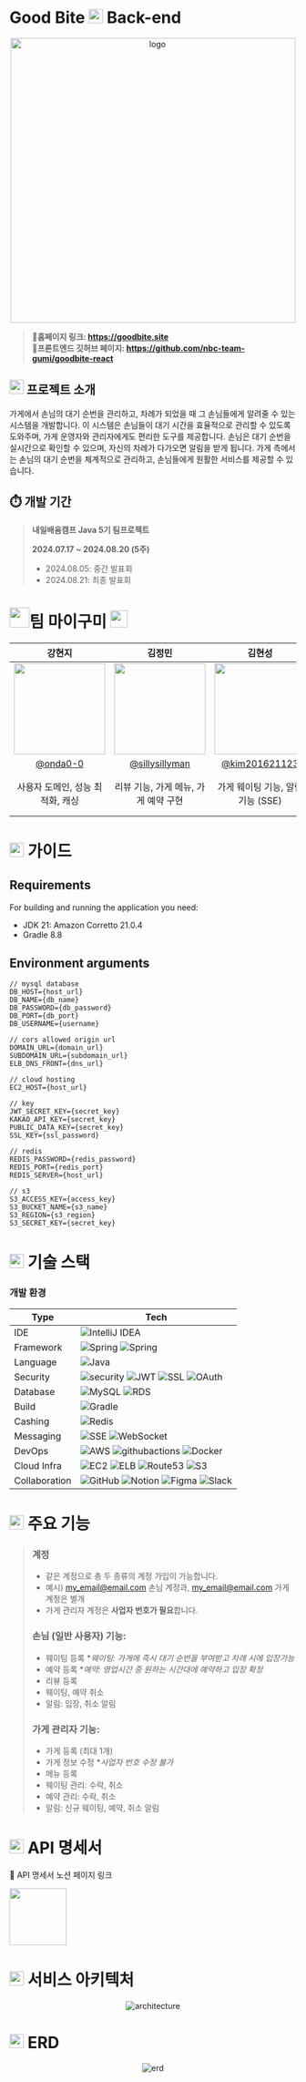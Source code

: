 # Good Bite <img src="https://goodbite-bucket.s3.ap-northeast-2.amazonaws.com/%EA%B4%80%EB%A6%AC%EC%9E%90+%EC%9D%B4%EB%AF%B8%EC%A7%80/good-bite-logo-simplify-removebg.png" width="25"/> Back-end

<div align="center">
    <a href="https://goodbite.site">
        <img src="https://goodbite-bucket.s3.ap-northeast-2.amazonaws.com/%EA%B4%80%EB%A6%AC%EC%9E%90+%EC%9D%B4%EB%AF%B8%EC%A7%80/good-bite-logo-removebg-preview.png" alt="logo" width="500"/>
    </a>
</div>

> **🔗홈페이지 링크: https://goodbite.site**
> </br>
> **🔗프론트엔드 깃허브 페이지: https://github.com/nbc-team-gumi/goodbite-react**

## <img src="https://goodbite-bucket.s3.ap-northeast-2.amazonaws.com/%EA%B4%80%EB%A6%AC%EC%9E%90+%EC%9D%B4%EB%AF%B8%EC%A7%80/good-bite-logo-simplify-removebg.png" width="25"/> 프로젝트 소개

가게에서 손님의 대기 순번을 관리하고, 차례가 되었을 때 그 손님들에게 알려줄 수 있는 시스템을 개발합니다.
이 시스템은 손님들이 대기 시간을 효율적으로 관리할 수 있도록 도와주며, 가게 운영자와 관리자에게도 편리한 도구를 제공합니다.
손님은 대기 순번을 실시간으로 확인할 수 있으며, 자신의 차례가 다가오면 알림을 받게 됩니다.
가게 측에서는 손님의 대기 순번을 체계적으로 관리하고, 손님들에게 원활한 서비스를 제공할 수 있습니다.

## ⏱️ 개발 기간

> **내일배움캠프 Java 5기 팀프로젝트**
>
> **2024.07.17 ~ 2024.08.20 (5주)**
>   - 2024.08.05: 중간 발표회
>   - 2024.08.21: 최종 발표회

# <img src="https://goodbite-bucket.s3.ap-northeast-2.amazonaws.com/%EA%B4%80%EB%A6%AC%EC%9E%90+%EC%9D%B4%EB%AF%B8%EC%A7%80/My-Gummy-logo-simplify-removebg.png" width=35/>팀 마이구미 [<img src="https://img.icons8.com/?size=100&id=CexFs1lac6J7&format=png&color=000000" width="30">](https://github.com/nbc-team-gumi)

|                                        강현지                                        |                                        김정민                                        |                                       김현성                                       |                                       양소영                                       |                                       이하은                                        |                                                                                                              
|:---------------------------------------------------------------------------------:|:---------------------------------------------------------------------------------:|:-------------------------------------------------------------------------------:|:-------------------------------------------------------------------------------:|:--------------------------------------------------------------------------------:|
| <img width="160px" src="https://avatars.githubusercontent.com/u/102335813?v=4" /> | <img width="160px" src="https://avatars.githubusercontent.com/u/112466204?v=4" /> | <img width="160px" src="https://avatars.githubusercontent.com/u/66352581?v=4"/> | <img width="160px" src="https://avatars.githubusercontent.com/u/72538861?v=4"/> | <img width="160px" src="https://avatars.githubusercontent.com/u/166499347?v=4"/> |
|                      [@onda0-0](https://github.com/onda0-0)                       |                [@sillysillyman](https://github.com/sillysillyman)                 |                [@kim201621123](https://github.com/kim201621123)                 |                 [@a-white-bit](https://github.com/a-white-bit)                  |                     [@haeuni00](https://github.com/haeuni00)                     |
|                                사용자 도메인, 성능 최적화, 캐싱                                |                              리뷰 기능, 가게 메뉴, 가게 예약 구현                               |                             가게 웨이팅 기능, 알림 기능 (SSE)                              |                              사용자 인증/인가, 배포 아키텍처 관리                              |                       가게 도메인, 영업시간 기능 구현, 이미지 클라우드(S3) 관리                        |

# <img src="https://goodbite-bucket.s3.ap-northeast-2.amazonaws.com/%EA%B4%80%EB%A6%AC%EC%9E%90+%EC%9D%B4%EB%AF%B8%EC%A7%80/good-bite-logo-simplify-removebg.png" width="25"/> 가이드

## Requirements

For building and running the application you need:

- JDK 21: Amazon Corretto 21.0.4
- Gradle 8.8

## Environment arguments

```
// mysql database
DB_HOST={host_url}
DB_NAME={db_name}
DB_PASSWORD={db_password}
DB_PORT={db_port}
DB_USERNAME={username}

// cors allowed origin url
DOMAIN_URL={domain_url}
SUBDOMAIN_URL={subdomain_url}
ELB_DNS_FRONT={dns_url}

// cloud hosting
EC2_HOST={host_url}

// key
JWT_SECRET_KEY={secret_key}
KAKAO_API_KEY={secret_key}
PUBLIC_DATA_KEY={secret_key}
SSL_KEY={ssl_password}

// redis
REDIS_PASSWORD={redis_password}
REDIS_PORT={redis_port}
REDIS_SERVER={host_url}

// s3
S3_ACCESS_KEY={access_key}
S3_BUCKET_NAME={s3_name}
S3_REGION={s3_region}
S3_SECRET_KEY={secret_key}
```

# <img src="https://goodbite-bucket.s3.ap-northeast-2.amazonaws.com/%EA%B4%80%EB%A6%AC%EC%9E%90+%EC%9D%B4%EB%AF%B8%EC%A7%80/good-bite-logo-simplify-removebg.png" width="25"/> 기술 스택

### 개발 환경

| Type          | Tech                                                                                                                                                                                                                                                                                                                                                                                                                                   | 
|---------------|----------------------------------------------------------------------------------------------------------------------------------------------------------------------------------------------------------------------------------------------------------------------------------------------------------------------------------------------------------------------------------------------------------------------------------------|
| IDE           | ![IntelliJ IDEA](https://img.shields.io/badge/IntelliJIDEA-000000.svg?style=for-the-badge&logo=intellij-idea&logoColor=white)                                                                                                                                                                                                                                                                                                          |
| Framework     | ![Spring](https://img.shields.io/badge/spring-6DB33F?style=for-the-badge&logo=spring&logoColor=white) ![Spring](https://img.shields.io/badge/SpringBoot_3.3.2-%236DB33F.svg?style=for-the-badge&logo=springboot&logoColor=white)                                                                                                                                                                                                       |
| Language      | ![Java](https://img.shields.io/badge/java_JDK21-%23ED8B00.svg?style=for-the-badge&logo=openjdk&logoColor=white)                                                                                                                                                                                                                                                                                                                        |
| Security      | ![security](https://img.shields.io/badge/springsecurity-6DB33F?style=for-the-badge&logo=springsecurity&logoColor=white) ![JWT](https://img.shields.io/badge/jwt-000000?style=for-the-badge&logo=jsonwebtokens&logoColor=white) ![SSL](https://img.shields.io/badge/openssl-721412?style=for-the-badge&logo=openssl&logoColor=white) ![OAuth](https://img.shields.io/badge/OAuth2.0-721412?style=for-the-badge&logoColor=white)         |
| Database      | ![MySQL](https://img.shields.io/badge/mysql-4479A1.svg?style=for-the-badge&logo=mysql&logoColor=white) ![RDS](https://img.shields.io/badge/rds-527FFF?style=for-the-badge&logo=amazonrds&logoColor=white)                                                                                                                                                                                                                              |
| Build         | ![Gradle](https://img.shields.io/badge/gradle-02303A?style=for-the-badge&logo=gradle&logoColor=white)                                                                                                                                                                                                                                                                                                                                  |
| Cashing       | ![Redis](https://img.shields.io/badge/redis-FF4438?style=for-the-badge&logo=redis&logoColor=white)                                                                                                                                                                                                                                                                                                                                     |
| Messaging     | ![SSE](https://img.shields.io/badge/sse-000000?style=for-the-badge&logo=server&logoColor=white) ![WebSocket](https://img.shields.io/badge/websocket-000000?style=for-the-badge&logo=websocket&logoColor=white)                                                                                                                                                                                                                         |
| DevOps        | ![AWS](https://img.shields.io/badge/aws-FF9900?style=for-the-badge&logo=amazonwebservices&logoColor=white) ![githubactions](https://img.shields.io/badge/githubactions-2088FF?style=for-the-badge&logo=githubactions&logoColor=white) ![Docker](https://img.shields.io/badge/docker-%230db7ed.svg?style=for-the-badge&logo=docker&logoColor=white)                                                                                     |
| Cloud Infra   | ![EC2](https://img.shields.io/badge/EC2-FF9900?style=for-the-badge&logo=amazonec2&logoColor=white) ![ELB](https://img.shields.io/badge/ELB-8C4FFF?style=for-the-badge&logo=awselasticloadbalancing&logoColor=white) ![Route53](https://img.shields.io/badge/Route53-8C4FFF?style=for-the-badge&logo=amazonroute53&logoColor=white) ![S3](https://img.shields.io/badge/s3-569A31?style=for-the-badge&logo=amazons3&logoColor=white)     |
| Collaboration | ![GitHub](https://img.shields.io/badge/github-%23121011.svg?style=for-the-badge&logo=github&logoColor=white) ![Notion](https://img.shields.io/badge/Notion-%23000000.svg?style=for-the-badge&logo=notion&logoColor=white) ![Figma](https://img.shields.io/badge/figma-%23F24E1E.svg?style=for-the-badge&logo=figma&logoColor=white) ![Slack](https://img.shields.io/badge/slack-4A154B?style=for-the-badge&logo=slack&logoColor=white) |

# <img src="https://goodbite-bucket.s3.ap-northeast-2.amazonaws.com/%EA%B4%80%EB%A6%AC%EC%9E%90+%EC%9D%B4%EB%AF%B8%EC%A7%80/good-bite-logo-simplify-removebg.png" width="25"/> 주요 기능

> ### 계정
> - 같은 계정으로 총 두 종류의 계정 가입이 가능합니다.
> - 예시) my_email@email.com 손님 계정과, my_email@email.com 가게 계정은 별개
> - 가게 관리자 계정은 **사업자 번호가 필요**합니다.
>
> ### 손님 (일반 사용자) 기능:
> - 웨이팅 등록 **웨이팅: 가게에 즉시 대기 순번을 부여받고 차례 시에 입장가능*
> - 예약 등록 **예약: 영업시간 중 원하는 시간대에 예약하고 입장 확정*
> - 리뷰 등록
> - 웨이팅, 예약 취소
> - 알림: 입장, 취소 알림
>
> ### 가게 관리자 기능:
> - 가게 등록 (최대 1개)
> - 가게 정보 수정 **사업자 번호 수정 불가*
> - 메뉴 등록
> - 웨이팅 관리: 수락, 취소
> - 예약 관리: 수락, 취소
> - 알림: 신규 웨이팅, 예약, 취소 알림

# <img src="https://goodbite-bucket.s3.ap-northeast-2.amazonaws.com/%EA%B4%80%EB%A6%AC%EC%9E%90+%EC%9D%B4%EB%AF%B8%EC%A7%80/good-bite-logo-simplify-removebg.png" width="25"/> API 명세서

🔗 API 명세서 노션 페이지 링크

<a href="https://teamsparta.notion.site/3eb86cddac8f4123bf9a677f34e30671?v=08d7113eab5b4f0488b30fd0e76f5f2c">
<img src="https://img.shields.io/badge/Notion-%23000000.svg?style=for-the-badge&logo=notion&logoColor=white" width="100"/>
</a>

# <img src="https://goodbite-bucket.s3.ap-northeast-2.amazonaws.com/%EA%B4%80%EB%A6%AC%EC%9E%90+%EC%9D%B4%EB%AF%B8%EC%A7%80/good-bite-logo-simplify-removebg.png" width="25"/> 서비스 아키텍처

<div align="center">
        <img src="https://goodbite-bucket.s3.ap-northeast-2.amazonaws.com/%EA%B4%80%EB%A6%AC%EC%9E%90+%EC%9D%B4%EB%AF%B8%EC%A7%80/goodbite_infra.png" alt="architecture"/>
</div>

# <img src="https://goodbite-bucket.s3.ap-northeast-2.amazonaws.com/%EA%B4%80%EB%A6%AC%EC%9E%90+%EC%9D%B4%EB%AF%B8%EC%A7%80/good-bite-logo-simplify-removebg.png" width="25"/> ERD

<div align="center">
    <img src="https://goodbite-bucket.s3.ap-northeast-2.amazonaws.com/%EA%B4%80%EB%A6%AC%EC%9E%90+%EC%9D%B4%EB%AF%B8%EC%A7%80/erd.png" alt="erd"/>
</div>